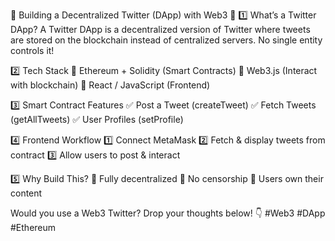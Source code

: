 🚀 Building a Decentralized Twitter (DApp) with Web3 🧵
1️⃣ What’s a Twitter DApp?
A Twitter DApp is a decentralized version of Twitter where tweets are stored on the blockchain instead of centralized servers. No single entity controls it!

2️⃣ Tech Stack
🔹 Ethereum + Solidity (Smart Contracts)
🔹 Web3.js (Interact with blockchain)
🔹 React / JavaScript (Frontend)

3️⃣ Smart Contract Features
✅ Post a Tweet (createTweet)
✅ Fetch Tweets (getAllTweets)
✅ User Profiles (setProfile)

4️⃣ Frontend Workflow
1️⃣ Connect MetaMask
2️⃣ Fetch & display tweets from contract
3️⃣ Allow users to post & interact

5️⃣ Why Build This?
🔹 Fully decentralized
🔹 No censorship
🔹 Users own their content

Would you use a Web3 Twitter? Drop your thoughts below! 👇 #Web3 #DApp #Ethereum
